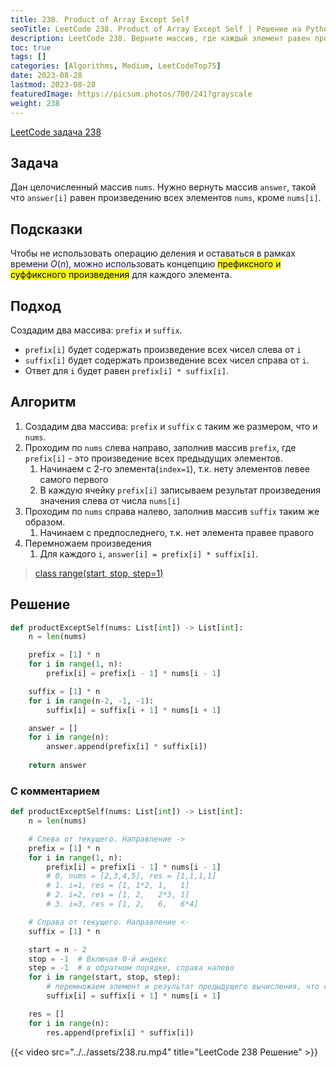 ```yaml
---
title: 238. Product of Array Except Self
seoTitle: LeetCode 238. Product of Array Except Self | Решение на Python.
description: LeetCode 238. Верните массив, где каждый элемент равен произведению всех элементов исходного массива, кроме самого этого элемента.
toc: true
tags: []
categories: [Algorithms, Medium, LeetCodeTop75]
date: 2023-08-28
lastmod: 2023-08-28
featuredImage: https://picsum.photos/700/241?grayscale
weight: 238
---
```


[LeetCode задача 238](https://leetcode.com/problems/product-of-array-except-self/)

## Задача

Дан целочисленный массив `nums`. Нужно вернуть массив `answer`, такой что `answer[i]` равен произведению всех элементов `nums`, кроме `nums[i]`.

## Подсказки

Чтобы не использовать операцию деления и оставаться в рамках времени $O(n)$, можно использовать концепцию <mark>префиксного и суффиксного произведения</mark> для каждого элемента.

## Подход

Создадим два массива: `prefix` и `suffix`.

- `prefix[i]` будет содержать произведение всех чисел слева от `i`
- `suffix[i]` будет содержать произведение всех чисел справа от `i`.
- Ответ для `i` будет равен `prefix[i] * suffix[i]`.

## Алгоритм

1. Создадим два массива: `prefix` и `suffix` с таким же размером, что и `nums`.
1. Проходим по `nums` слева направо, заполнив массив `prefix`, где `prefix[i]` - это произведение всех предыдущих элементов.
   1. Начинаем с 2-го элемента(`index=1`), т.к. нету элементов левее самого первого
   2. В каждую ячейку `prefix[i]` записываем результат произведения значения слева от числа `nums[i]`
2. Проходим по `nums` справа налево, заполнив массив `suffix` таким же образом.
   1. Начинаем с предпоследнего, т.к. нет элемента правее правого
3. Перемножаем произведения
   1. Для каждого `i`, `answer[i] = prefix[i] * suffix[i]`.

> [class range(start, stop, step=1)](https://docs.python.org/3/library/functions.html#func-range)

## Решение

```python
def productExceptSelf(nums: List[int]) -> List[int]:
    n = len(nums)

    prefix = [1] * n
    for i in range(1, n):
        prefix[i] = prefix[i - 1] * nums[i - 1]

    suffix = [1] * n
    for i in range(n-2, -1, -1):
        suffix[i] = suffix[i + 1] * nums[i + 1]

    answer = []
    for i in range(n):
        answer.append(prefix[i] * suffix[i])
    
    return answer
```

### С комментарием

```python
def productExceptSelf(nums: List[int]) -> List[int]:
    n = len(nums)

    # Слева от текущего. Направление ->
    prefix = [1] * n            
    for i in range(1, n):
        prefix[i] = prefix[i - 1] * nums[i - 1]
        # 0. nums = [2,3,4,5], res = [1,1,1,1]
        # 1. i=1, res = [1, 1*2, 1,   1]
        # 2. i=2, res = [1, 2,   2*3, 1]
        # 3. i=3, res = [1, 2,   6,   6*4]

    # Справа от текущего. Направление <-
    suffix = [1] * n            

    start = n - 2
    stop = -1  # Включая 0-й индекс
    step = -1  # в обратном порядке, справа налево
    for i in range(start, stop, step):
        # перемножаем элемент и результат предыдущего вычисления, что справа
        suffix[i] = suffix[i + 1] * nums[i + 1] 

    res = []
    for i in range(n):
        res.append(prefix[i] * suffix[i])
```

{{< video src="../../assets/238.ru.mp4" title="LeetCode 238 Решение" >}}
